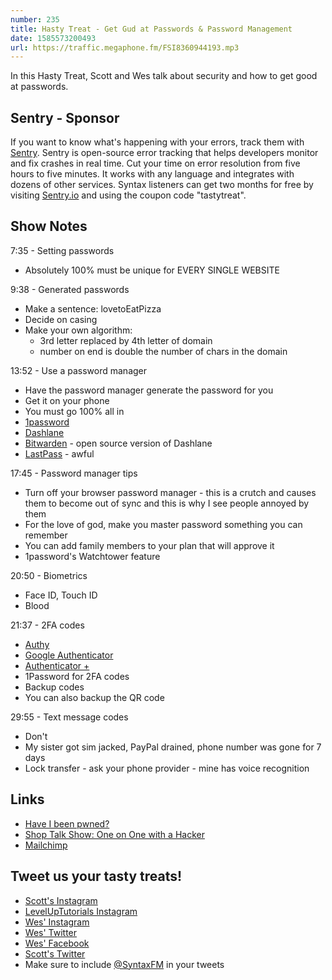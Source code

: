 ```yaml
---
number: 235
title: Hasty Treat - Get Gud at Passwords & Password Management
date: 1585573200493
url: https://traffic.megaphone.fm/FSI8360944193.mp3
---
```


In this Hasty Treat, Scott and Wes talk about security and how to get good at passwords.

## Sentry - Sponsor
If you want to know what's happening with your errors, track them with [Sentry](https://sentry.io/). Sentry is open-source error tracking that helps developers monitor and fix crashes in real time. Cut your time on error resolution from five hours to five minutes. It works with any language and integrates with dozens of other services. Syntax listeners can get two months for free by visiting [Sentry.io](https://sentry.io/) and using the coupon code "tastytreat".

## Show Notes

7:35 - Setting passwords

* Absolutely 100% must be unique for EVERY SINGLE WEBSITE

9:38 - Generated passwords

* Make a sentence: lovetoEatPizza
* Decide on casing
* Make your own algorithm:
  * 3rd letter replaced by 4th letter of domain
  * number on end is double the number of chars in the domain

13:52 - Use a password manager

* Have the password manager generate the password for you
* Get it on your phone
* You must go 100% all in
* [1password](https://1password.com/)
* [Dashlane](https://www.dashlane.com/)
* [Bitwarden](https://bitwarden.com/) - open source version of Dashlane
* [LastPass](https://www.lastpass.com/) - awful 

17:45 - Password manager tips

* Turn off your browser password manager - this is a crutch and causes them to become out of sync and this is why I see people annoyed by them
* For the love of god, make you master password something you can remember
* You can add family members to your plan that will approve it
* 1password's Watchtower feature

20:50 - Biometrics

* Face ID, Touch ID
* Blood

21:37 - 2FA codes

* [Authy](https://authy.com/)
* [Google Authenticator](https://play.google.com/store/apps/details?id=com.google.android.apps.authenticator2&hl=en_US)
* [Authenticator +](https://www.microsoft.com/en-us/p/authenticator/9nblggh08h54)
* 1Password for 2FA codes
* Backup codes
* You can also backup the QR code

29:55 - Text message codes

* Don't
* My sister got sim jacked, PayPal drained, phone number was gone for 7 days
* Lock transfer - ask your phone provider - mine has voice recognition

## Links
* [Have I been pwned?](https://haveibeenpwned.com/)
* [Shop Talk Show: One on One with a Hacker](https://shoptalkshow.com/special-one-one-hacker/)
* [Mailchimp](https://mailchimp.com/)

## Tweet us your tasty treats!
* [Scott's Instagram](https://www.instagram.com/stolinski/)
* [LevelUpTutorials Instagram](https://www.instagram.com/LevelUpTutorials/)
* [Wes' Instagram](https://www.instagram.com/wesbos/)
* [Wes' Twitter](https://twitter.com/wesbos)
* [Wes' Facebook](https://www.facebook.com/wesbos.developer)
* [Scott's Twitter](https://twitter.com/stolinski)
* Make sure to include [@SyntaxFM](https://twitter.com/SyntaxFM) in your tweets